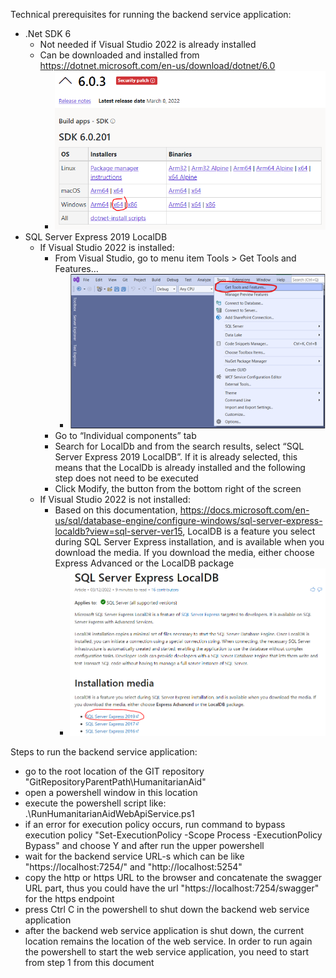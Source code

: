 Technical prerequisites for running the backend service application:
- .Net SDK 6
	- Not needed if Visual Studio 2022 is already installed
	- Can be downloaded and installed from https://dotnet.microsoft.com/en-us/download/dotnet/6.0
		- ![](.//RunBackendServiceHelpImages/InstallDotNetSdk6.png)
- SQL Server Express 2019 LocalDB
	- If Visual Studio 2022 is installed:
		- From Visual Studio, go to menu item Tools > Get Tools and Features…
			- ![](.//RunBackendServiceHelpImages/OpenToolsAndFeaturesFromVisualStudio.png)
		- Go to “Individual components” tab
		- Search for LocalDb and from the search results, select “SQL Server Express 2019 LocalDB”. If it is already selected, this means that the LocalDb is already installed and the following step does not need to be executed
		- Click Modify, the button from the bottom right of the screen
	- If Visual Studio 2022 is not installed:
		- Based on this documentation, https://docs.microsoft.com/en-us/sql/database-engine/configure-windows/sql-server-express-localdb?view=sql-server-ver15, LocalDB is a feature you select during SQL Server Express installation, and is available when you download the media. If you download the media, either choose Express Advanced or the LocalDB package
			- ![](.//RunBackendServiceHelpImages/InstallLocalDbThroughSqlExpress.png)

Steps to run the backend service application:
- go to the root location of the GIT repository "GitRepositoryParentPath\HumanitarianAid"
- open a powershell window in this location
- execute the powershell script like: .\RunHumanitarianAidWebApiService.ps1
- if an error for execution policy occurs, run command to bypass execution policy "Set-ExecutionPolicy -Scope Process -ExecutionPolicy Bypass" and choose Y and after run the upper powershell
- wait for the backend service URL-s which can be like "https://localhost:7254/" and "http://localhost:5254"
- copy the http or https URL to the browser and concatenate the swagger URL part, thus you could have the url "https://localhost:7254/swagger" for the https endpoint
- press Ctrl C in the powershell to shut down the backend web service application
- after the backend web service application is shut down, the current location remains the location of the web service. In order to run again the powershell to start the web service application, you need to start from step 1 from this document
